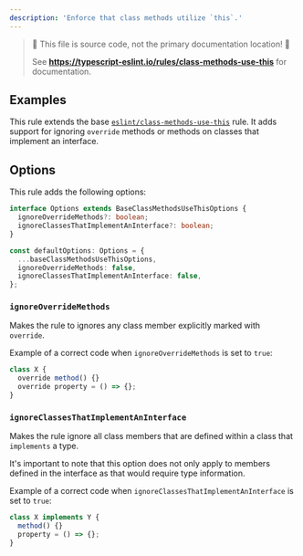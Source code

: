 ```yaml
---
description: 'Enforce that class methods utilize `this`.'
---
```


> 🛑 This file is source code, not the primary documentation location! 🛑
>
> See **https://typescript-eslint.io/rules/class-methods-use-this** for documentation.

## Examples

This rule extends the base [`eslint/class-methods-use-this`](https://eslint.org/docs/rules/class-methods-use-this) rule.
It adds support for ignoring `override` methods or methods on classes that implement an interface.

## Options

This rule adds the following options:

```ts
interface Options extends BaseClassMethodsUseThisOptions {
  ignoreOverrideMethods?: boolean;
  ignoreClassesThatImplementAnInterface?: boolean;
}

const defaultOptions: Options = {
  ...baseClassMethodsUseThisOptions,
  ignoreOverrideMethods: false,
  ignoreClassesThatImplementAnInterface: false,
};
```

### `ignoreOverrideMethods`

Makes the rule to ignores any class member explicitly marked with `override`.

Example of a correct code when `ignoreOverrideMethods` is set to `true`:

```ts
class X {
  override method() {}
  override property = () => {};
}
```

### `ignoreClassesThatImplementAnInterface`

Makes the rule ignore all class members that are defined within a class that `implements` a type.

It's important to note that this option does not only apply to members defined in the interface as that would require type information.

Example of a correct code when `ignoreClassesThatImplementAnInterface` is set to `true`:

```ts
class X implements Y {
  method() {}
  property = () => {};
}
```
